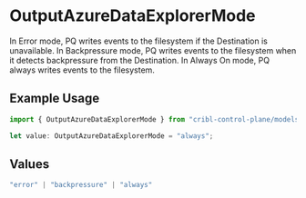 # OutputAzureDataExplorerMode

In Error mode, PQ writes events to the filesystem if the Destination is unavailable. In Backpressure mode, PQ writes events to the filesystem when it detects backpressure from the Destination. In Always On mode, PQ always writes events to the filesystem.

## Example Usage

```typescript
import { OutputAzureDataExplorerMode } from "cribl-control-plane/models";

let value: OutputAzureDataExplorerMode = "always";
```

## Values

```typescript
"error" | "backpressure" | "always"
```